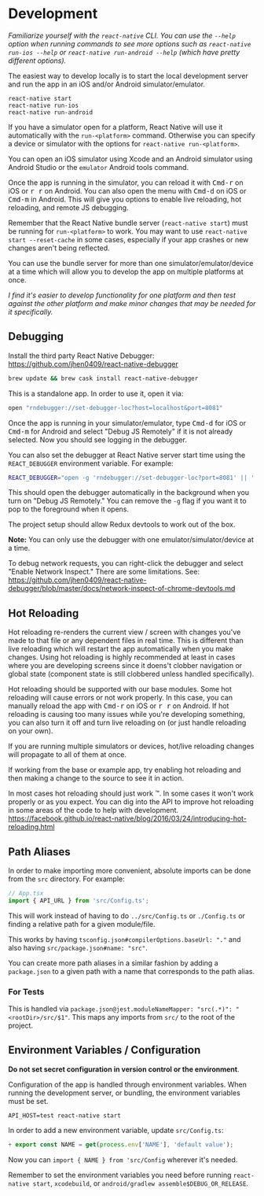 # Development
*Familiarize yourself with the `react-native` CLI. You can use the `--help`
option when running commands to see more options such as
`react-native run-ios --help` or `react-native run-android --help` (which have
pretty different options).*

The easiest way to develop locally is to start the local development server and
run the app in an iOS and/or Android simulator/emulator.

```
react-native start
react-native run-ios
react-native run-android
```

If you have a simulator open for a platform, React Native will use it
automatically with the `run-<platform>` command. Otherwise you can specify a
device or simulator with the options for `react-native run-<platform>`.

You can open an iOS simulator using Xcode and an Android simulator using Android
Studio or the `emulator` Android tools command.

Once the app is running in the simulator, you can reload it with
<kbd>Cmd-r</kbd> on iOS or <kbd>r r</kbd> on Android. You can also open the menu
with <kbd>Cmd-d</kbd> on iOS or <kbd>Cmd-m</kbd> in Android. This will give you
options to enable live reloading, hot reloading, and remote JS debugging.

Remember that the React Native bundle server (`react-native start`) must be running for
`run-<platform>` to work. You may want to use `react-native start --reset-cache`
in some cases, especially if your app crashes or new changes aren't being
reflected.

You can use the bundle server for more than one simulator/emulator/device at a
time which will allow you to develop the app on multiple platforms at once.

*I find it's easier to develop functionality for one platform and then test
against the other platform and make minor changes that may be needed for it
specifically.*

## Debugging
Install the third party React Native Debugger: https://github.com/jhen0409/react-native-debugger

```sh
brew update && brew cask install react-native-debugger
```

This is a standalone app. In order to use it, open it via:

```sh
open "rndebugger://set-debugger-loc?host=localhost&port=8081"
```

Once the app is running in your simulator/emulator, type <kbd>Cmd-d</kbd> for
iOS or <kbd>Cmd-m</kbd> for Android and select "Debug JS Remotely" if it is not
already selected. Now you should see logging in the debugger.

You can also set the debugger at React Native server start time using the
`REACT_DEBUGGER` environment variable. For example:

```sh
REACT_DEBUGGER="open -g 'rndebugger://set-debugger-loc?port=8081' || ''" react-native start
```

This should open the debugger automatically in the background when you turn on
"Debug JS Remotely." You can remove the `-g` flag if you want it to pop to the
foreground when it opens.

The project setup should allow Redux devtools to work out of the box.

**Note:** You can only use the debugger with one emulator/simulator/device at
a time.

To debug network requests, you can right-click the debugger and select "Enable
Network Inspect." There are some limitations. See:
https://github.com/jhen0409/react-native-debugger/blob/master/docs/network-inspect-of-chrome-devtools.md

## Hot Reloading
Hot reloading re-renders the current view / screen with changes you've made to
that file or any dependent files in real time. This is different than live
reloading which will restart the app automatically when you make changes.
Using hot reloading is highly recommended at least in cases where you are
developing screens since it doens't clobber navigation or global state
(component state is still clobbered unless handled specifically).

Hot reloading should be supported with our base modules. Some hot reloading will
cause errors or not work properly. In this case, you can manually reload the
app with <kbd>Cmd-r</kbd> on iOS or <kbd>r r</kbd> on Android. If hot reloading
is causing too many issues while you're developing something, you can also turn
it off and turn live reloading on (or just handle reloading on your own).

If you are running multiple simulators or devices, hot/live reloading changes
will propagate to all of them at once.

If working from the base or example app, try enabling hot reloading and then
making a change to the source to see it in action.

In most cases hot reloading should just work :tm:. In some cases it won't work
properly or as you expect. You can dig into the API to improve hot reloading in
some areas of the code to help with development.
https://facebook.github.io/react-native/blog/2016/03/24/introducing-hot-reloading.html

## Path Aliases
In order to make importing more convenient, absolute imports can be done from
the `src` directory. For example:

```ts
// App.tsx
import { API_URL } from 'src/Config.ts';
```

This will work instead of having to do `../src/Config.ts` or `./Config.ts` or
finding a relative path for a given module/file.

This works by having `tsconfig.json#compilerOptions.baseUrl: "."` and also
having `src/package.json#name: "src"`.

You can create more path aliases in a similar fashion by adding a
`package.json` to a given path with a name that corresponds to the path alias.

### For Tests
This is handled via `package.json@jest.moduleNameMapper: "src(.*)": "<rootDir>/src/$1"`.
This maps any imports from `src/` to the root of the project.

## Environment Variables / Configuration
**Do not set secret configuration in version control or the environment**.

Configuration of the app is handled through environment variables. When running
the development server, or bundling, the environment variables must be set.

```
API_HOST=test react-native start
```

In order to add a new environment variable, update `src/Config.ts`:

```ts
+ export const NAME = get(process.env['NAME'], 'default value');
```

Now you can `import { NAME } from 'src/Config` wherever it's needed.

Remember to set the environment variables you need before running `react-native
start`, `xcodebuild`, or `android/gradlew assemble$DEBUG_OR_RELEASE`.
